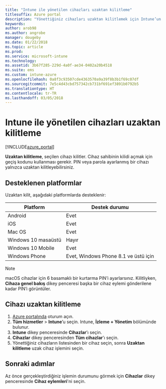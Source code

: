 ```yaml
---
title: "Intune ile yönetilen cihazları uzaktan kilitleme"
titlesuffix: Azure portal
description: "Yönettiğiniz cihazları uzaktan kilitlemek için Intune’un nasıl kullanılacağını öğrenin.\""
keywords: 
author: arob98
ms.author: angrobe
manager: dougeby
ms.date: 01/22/2018
ms.topic: article
ms.prod: 
ms.service: microsoft-intune
ms.technology: 
ms.assetid: 3b67f285-229d-4a0f-ae34-0402a20b4518
ms.suite: ems
ms.custom: intune-azure
ms.openlocfilehash: 0a8f3c93507cde4363570a9a39f8b3b1f69c07df
ms.sourcegitcommit: 7e5c4d43cbd757342cb731bf691ef3891b0792b5
ms.translationtype: HT
ms.contentlocale: tr-TR
ms.lasthandoff: 03/05/2018
---
```

# <a name="remotely-lock-managed-devices-with-intune"></a>Intune ile yönetilen cihazları uzaktan kilitleme


[!INCLUDE[azure_portal](./includes/azure_portal.md)]

**Uzaktan kilitleme**, seçilen cihazı kilitler. Cihaz sahibinin kilidi açmak için geçiş kodunu kullanması gerekir. PIN veya parola ayarlanmış bir cihazı yalnızca uzaktan kilitleyebilirsiniz.

## <a name="supported-platforms"></a>Desteklenen platformlar

Uzaktan kilit, aşağıdaki platformlarda desteklenir:

|Platform|Destek durumu|
|---|---|
|Android|Evet|
|iOS|Evet|
|Mac OS|Evet|
|Windows 10 masaüstü|Hayır|
|Windows 10 Mobile|Evet|
|Windows Phone|Evet, Windows Phone 8.1 ve üstü için|

> [!NOTE]  
> macOS cihazlar için 6 basamaklı bir kurtarma PIN’i ayarlarsınız. Kilitliyken, **Cihaza genel bakış** dikey penceresi başka bir cihaz eylemi gönderilene kadar PIN’i görüntüler.

## <a name="how-to-remote-lock-a-device"></a>Cihazı uzaktan kilitleme

1. [Azure portalında](https://portal.azure.com) oturum açın.
2. **Tüm hizmetler** > **Intune**’u seçin. Intune, **İzleme + Yönetim** bölümünde bulunur.
3. **Intune** dikey penceresinde **Cihazlar**’ı seçin.
4. **Cihazlar** dikey penceresinden **Tüm cihazlar**'ı seçin.
5. Yönettiğiniz cihazların listesinden bir cihaz seçin, sonra **Uzaktan kilitleme** uzak cihaz işlemini seçin.

## <a name="next-steps"></a>Sonraki adımlar

Az önce gerçekleştirdiğiniz işlemin durumunu görmek için **Cihazlar** dikey penceresinde **Cihaz eylemleri**'ni seçin.
